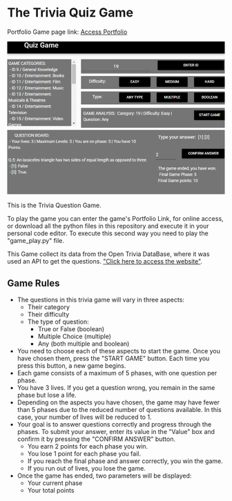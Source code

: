 # The Trivia Quiz Game

Portfolio Game page link: [Access Portfolio](https://meduardaeneves.github.io/portfolio/games/quiz_game/)

<p align="center">
  <img src="files/quiz_game_playing.png" width="750">
</p>

<p>This is the Trivia Question Game.</p> 

<p>To play the game you can enter the game's Portfolio Link, for online access, or download all the python files in this repository and execute it in your personal code editor. To execute this second way you need to play the "game_play.py" file.</p>

 <p>This Game collect its data from the Open Trivia DataBase, where it was used an API to get the questions. <a href='https://opentdb.com/'>"Click here to access the website"</a>.</p>

## Game Rules

<div>
  <ul>
    <li>
      The questions in this trivia game will vary in three aspects:
      <ul>
        <li>Their category</li>
        <li>Their difficulty</li>
        <li>
          The type of question:
          <ul>
            <li>True or False (boolean)</li>
            <li>Multiple Choice (multiple)</li>
            <li>Any (both multiple and boolean)</li>
          </ul>
        </li>
      </ul>
    </li>
    <li>
      You need to choose each of these aspects to start the game. Once you have chosen them, press the "START GAME" button. Each time you press this button, a new game begins.
    </li>
    <li>Each game consists of a maximum of 5 phases, with one question per phase.</li>
    <li>
      You have 3 lives. If you get a question wrong, you remain in the same phase but lose a life.
    </li>    
    <li>
      Depending on the aspects you have chosen, the game may have fewer than 5 phases due to the reduced number of questions available. In this case, your number of lives will be reduced to 1.  
    </li>
    <li>
      Your goal is to answer questions correctly and progress through the phases. To submit your answer, enter its value in the "Value" box and confirm it by pressing the "CONFIRM ANSWER" button.
      <ul>
        <li>You earn 2 points for each phase you win.</li>
        <li>You lose 1 point for each phase you fail.</li>
        <li>If you reach the final phase and answer correctly, you win the game.</li> 
        <li>If you run out of lives, you lose the game.</li>
      </ul>
    </li>
    <li>
      Once the game has ended, two parameters will be displayed:
      <ul>
        <li>Your current phase</li>
        <li>Your total points</li>
      </ul>
    </li>
  </ul>
</div>
